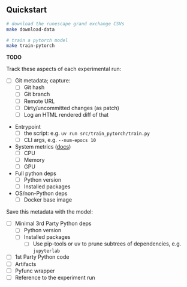 ## Quickstart


```bash
# download the runescape grand exchange CSVs
make download-data

# train a pytorch model
make train-pytorch
```

**TODO**

Track these aspects of each experimental run:

- [ ] Git metadata; capture:
    - [ ] Git hash
    - [ ] Git branch
    - [ ] Remote URL
    - [ ] Dirty/uncommitted changes (as patch)
    - [ ] Log an HTML rendered diff of that 
- Entrypoint
  - [ ] the script: e.g. `uv run src/train_pytorch/train.py`
  - [ ] CLI args, e.g. `--num-epocs 10`
- System metrics ([docs](https://mlflow.org/docs/latest/system-metrics/index.html))
  - [ ] CPU
  - [ ] Memory
  - [ ] GPU
- Full python deps
  - [ ] Python version
  - [ ] Installed packages
- OS/non-Python deps
  - [ ] Docker base image

Save this metadata with the model:

- [ ] Minimal 3rd Party Python deps
  - [ ] Python version
  - [ ] Installed packages
    - [ ] Use pip-tools or uv to prune subtrees of dependencies, e.g. `jupyterlab`
- [ ] 1st Party Python code
- [ ] Artifacts
- [ ] Pyfunc wrapper
- [ ] Reference to the experiment run